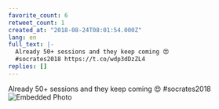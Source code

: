 ```yaml
---
favorite_count: 6
retweet_count: 1
created_at: "2018-08-24T08:01:54.000Z"
lang: en
full_text: |-
  Already 50+ sessions and they keep coming 😍
  #socrates2018 https://t.co/wdp3dDzZL4
replies: []
---
```


Already 50+ sessions and they keep coming 😍 #socrates2018
![Embedded Photo](https://twitter-media-coderbyheart.s3.eu-north-1.amazonaws.com/1032900794088128512-DlWZybuX4AADNuQ.jpg)

